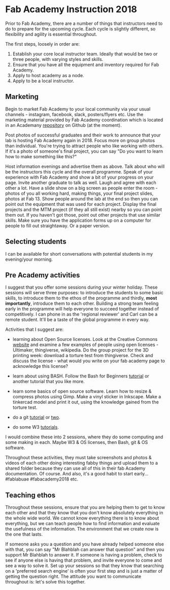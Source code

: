 # Fab Academy Instruction 2018

Prior to Fab Academy, there are a number of things that instructors need to do to prepare for the upcoming cycle. Each cycle is slightly different, so flexibility and agility is essential throughout.

The first steps, loosely in order are:

1. Establish your core local instructor team. Ideally that would be two or three people, with varying styles and skills.
2. Ensure that you have all the equipment and inventory required for Fab Academy.
3. Apply to host academy as a node.
4. Apply to be a local instructor.

## Marketing

Begin to market Fab Academy to your local community via your usual channels - instagram, facebook, slack, posters/flyers etc. Use the marketing material provided by Fab Academy coordination which is located in an Academany [repository](https://github.com/Academany) on Github (at the moment). 

Post photos of successful graduates and their work to announce that your lab is hosting Fab Academy again in 2018. Focus more on group photos than individual. You're trying to attract people who like working with others. If it's a photo of someone's final project, you can say "Do you want to learn how to make something like this?" 

Host information evenings and advertise them as above. Talk about who will be the instructors this cycle and the overall programme. Speak of your experience with Fab Academy and show a bit of your progress on your page. Invite another graduate to talk as well. Laugh and agree with each other a lot. Have a slide show on a big screen as people enter the room - photos of you all working hard, making things, your final project slides, photos at Fab 13. Show people around the lab at the end so then you can point out the equipment that was used for each project. Display the final projects and the MTM project (if they all still exist) nearby so you can point them out. If you haven't got those, point out other projects that use similar skills. Make sure you have the application forms up on a computer for people to fill out straightaway. Or a paper version. 

## Selecting students

I can be available for short conversations with potential students in my evening/your morning. 

## Pre Academy activities

I suggest that you offer some sessions during your winter holiday. These sessions will serve three purposes: to introduce the students to some basic skills, to introduce them to the ethos of the programme and thirdly, **most importantly**, introduce them to each other. Building a strong team feeling early in the programme will help everyone to succeed together instead of competitively. I can phone in as the 'regional reviewer' and Carl can be a remote student. It'll be a taste of the global programme in every way.

Activities that I suggest are:

- learning about Open Source licenses. Look at the Creative Commons [website](https://creativecommons.org/) and examine a few examples of people using open licenses - Ultimaker, thingiverse, wikipedia. Do the group project for the 3D printing week: download a torture test from thingiverse. Check and discuss the license - what would you write on your fab academy page to acknowledge this license?

- learn about using BASH. Follow the Bash for Beginners [tutorial](https://help.ubuntu.com/community/Beginners/BashScripting) or another tutorial that you like more.

- learn some basics of open source software. Learn how to resize & compress photos using Gimp. Make a vinyl sticker in Inkscape. Make a tinkercad model and print it out, using the knowledge gained from the torture test.  

- do a git [tutorial](https://try.github.io/levels/1/challenges/1) or [two](http://learngitbranching.js.org/).

- do some W3 [tutorials](https://www.w3schools.com/). 

I would combine these into 2 sessions, where they do some computing and some making in each. Maybe W3 & OS licenses, then Bash, git & OS software.

Throughout these activities, they must take screenshots and photos & videos of each other doing interesting fabby things and upload them to a shared folder because they can use all of this in their fab Academy documentation. Of course. And also, it's a good habit to start early... #fablabuae #fabacademy2018 etc.

## Teaching ethos

Throughout these sessions, ensure that you are helping them to get to know each other and that they know that you don't know absolutely everything in the whole wide world. We cannot know everything there is to know about everything, but we can teach people how to find information and evaluate the usefulness of the information. The environment that we create now is the one that lasts. 

If someone asks you a question and you have already helped someone else with that, you can say "Mr Blahblah can answer that question" and then you support Mr Blahblah to answer it. If someone is having a problem, check to see if anyone else is having that problem, and invite everyone to come and see a way to solve it. Set up your sessions so that they know that searching on a 'preferred search engine' is often your first step and is just a matter of getting the question right. The attitude you want to communicate throughout is: let's solve this together. 
